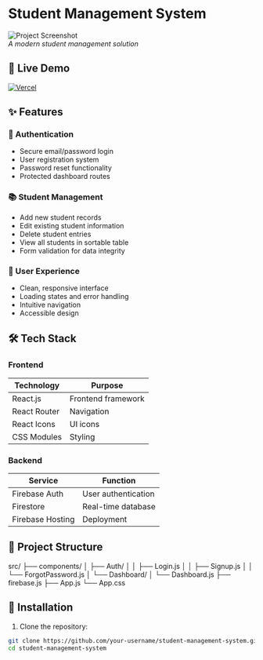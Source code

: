 # Student Management System  

![Project Screenshot](https://i.imgur.com/placeholder.png)  
*A modern student management solution*

## 🔗 Live Demo  
[![Vercel](https://img.shields.io/badge/View-Live%20Demo-brightgreen)](https://student-management-system-lilac-zeta.vercel.app/)  

## ✨ Features  

### 🔐 Authentication  
- Secure email/password login  
- User registration system  
- Password reset functionality  
- Protected dashboard routes  

### 📚 Student Management  
- Add new student records  
- Edit existing student information  
- Delete student entries  
- View all students in sortable table  
- Form validation for data integrity  

### 🎨 User Experience  
- Clean, responsive interface  
- Loading states and error handling  
- Intuitive navigation  
- Accessible design  

## 🛠 Tech Stack  

### Frontend  
| Technology | Purpose |
|------------|---------|
| React.js | Frontend framework |
| React Router | Navigation |
| React Icons | UI icons |
| CSS Modules | Styling |

### Backend  
| Service | Function |
|---------|----------|
| Firebase Auth | User authentication |
| Firestore | Real-time database |
| Firebase Hosting | Deployment |

## 📂 Project Structure
src/
├── components/
│   ├── Auth/
│   │   ├── Login.js
│   │   ├── Signup.js
│   │   └── ForgotPassword.js
│   └── Dashboard/
│       └── Dashboard.js
├── firebase.js
├── App.js
└── App.css


## 🚀 Installation  

1. Clone the repository:  
```bash
git clone https://github.com/your-username/student-management-system.git
cd student-management-system
